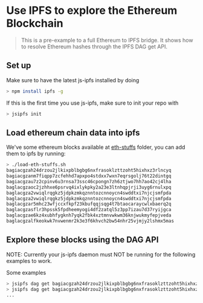 # Use IPFS to explore the Ethereum Blockchain

> This is a pre-example to a full Ethereum to IPFS bridge. It shows how to resolve Ethereum hashes through the IPFS DAG get API.

## Set up

Make sure to have the latest js-ipfs installed by doing

```sh
> npm install ipfs -g
```

If this is the first time you use js-ipfs, make sure to init your repo with

```sh
> jsipfs init
```

## Load ethereum chain data into ipfs

We've some ethereum blocks available at [eth-stuffs](./eth-stuffs) folder, you can add them to ipfs by running:

```sh
> ./load-eth-stuffs.sh
bagiacgzah24drzou2jlkixpblbgbg6nxfrasoklzttzoht5hixhxz3rlncyq
bagiacgzanm7fiqpp7zcfehhd7apxpo4stdxx7wxn7eqrsgolj76t22dintgq
bagiacgzau7z2cpinv6u3rnsa73ssc46cpongn7zh6ztjwo7hh7ao42cj4lha
baglacgzaoc2jzhhxe6psrvq4ixlykpky2a23e3ltnhqpjrji3uyg6rnulxpq
baglacgza2vwiqlrqgkz5jdpkzmkqznntozcnnoycn4swddtxi7njcjsmfpda
baglacgza2vwiqlrqgkz5jdpkzmkqznntozcnnoycn4swddtxi7njcjsmfpda
baglacgzar5mhc23wfjccxfkpf23kbufqqjsqg4t7btaocaraycwlxbaerq2q
baglacgzasflr3hpssk5fpdheemyogi4df2zatql5z3pp7izau7d37ryijgca
baglacgzae6kz4xubhfygknh7yqk2fbk4xztmnvwkwm36knjwukmyfepjveda
baglacgzalfkeokwk7nvwenmr2k3e3f6khvch2bw54nhr25vjmjy2lshmx5mas
```

## Explore these blocks using the DAG API

NOTE: Currently your js-ipfs daemon must NOT be running for the following examples to work.

Some examples

```sh
> jsipfs dag get bagiacgzah24drzou2jlkixpblbgbg6nxfrasoklzttzoht5hixhxz3rlncyq/
> jsipfs dag get bagiacgzah24drzou2jlkixpblbgbg6nxfrasoklzttzoht5hixhxz3rlncyq/parentHash
...
```
